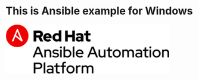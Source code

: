 # This is Ansible example for Windows

![Ansible Automation Platform](https://raw.githubusercontent.com/ansible/workshops/master/images/rh-ansible-automation-platform.png)
